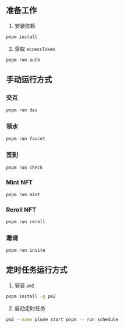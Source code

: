 ## 准备工作

1. 安装依赖
  
```sh
pnpm install
```

2. 获取 `accessToken`

```sh
pnpm run auth
```

## 手动运行方式

### 交互

```sh
pnpm run dev
```

### 领水

```sh
pnpm run faucet
```

### 签到

```sh
pnpm run check
```

### Mint NFT

```sh
pnpm run mint
```

### Reroll NFT

```sh
pnpm run reroll
```

### 邀请

```sh
pnpm run invite
```

## 定时任务运行方式

1. 安装 `pm2`

```sh
pnpm install -g pm2
```

2. 启动定时任务

```sh 
pm2 --name plume start pnpm -- run schedule
```

